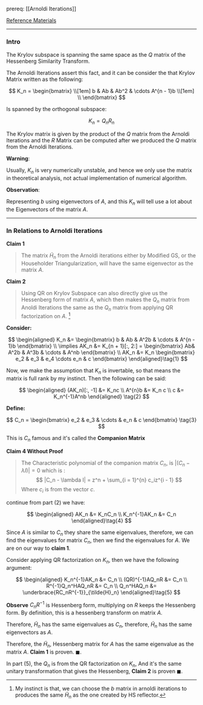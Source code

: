 prereq: [[Arnoldi Iterations]]

[Reference Materials](http://www.math.iit.edu/~fass/477577_Chapter_14.pdf)


---
### **Intro**
The Krylov subspace is spanning the same space as the $Q$ matrix of the Hessenberg Similarity Transform. 

The Arnoldi Iterations assert this fact, and it can be consider the that Krylov Matrix written as the following: 

$$
K_n = 
\begin{bmatrix}
	\\[1em]
	b & Ab & Ab^2 & \cdots A^{n - 1}b
	\\[1em]
	\\
\end{bmatrix}
$$

Is spanned by the orthogonal subspace: 

$$
K_n = Q_nR_n
$$

The Krylov matrix is given by the product of the $Q$ matrix from the Arnoldi Iterations and the $R$ Matrix can be computed after we produced the $Q$ matrix from the Arnoldi Iterations. 

**Warning**: 

Usually, $K_n$ is very numerically unstable, and hence we only use the matrix in theoretical analysis, not actual implementation of numerical algorithm. 

**Observation**:

Representing $b$ using eigenvectors of $A$, and this $K_n$ will tell use a lot about the Eigenvectors of the matrix $A$. 


---
### **In Relations to Arnoldi Iterations**

**Claim 1**

> The matrix $\tilde{H}_{n}$ from the Arnoldi iterations either by Modified GS, or the Householder Triangularization, will have the same eigenvector as the matrix $A$. 

**Claim 2**

> Using QR on Krylov Subspace can also directly give us the Hessenberg form of matrix $A$, which then makes the $Q_n$ matrix from Anoldi Iterations the same as the $Q_n$ matrix from applying QR factorization on $A$. [^1]

**Consider:**

$$
\begin{aligned}
	K_n &= \begin{bmatrix}
	b & Ab & A^2b & \cdots & A^{n - 1}b
	\end{bmatrix}
	\\
	\implies 
	AK_n &= K_{n + 1}[:, 2:] = \begin{bmatrix}
		Ab& A^2b & A^3b & \cdots & A^nb
	\end{bmatrix}
	\\
	AK_n &= K_n \begin{bmatrix}
		e_2 & e_3 & e_4 \cdots e_n & c
	\end{bmatrix}
\end{aligned}\tag{1}
$$

Now, we make the assumption that $K_n$ is invertable, so that means the matrix is full rank by my instinct. Then the following can be said: 

$$
\begin{aligned}
	(AK_n)[:, -1] &= K_nc
	\\
	A^{n}b &= K_n c
	\\
	c &= K_n^{-1}A^nb
\end{aligned}
\tag{2}
$$

**Define:** 

$$
C_n = \begin{bmatrix}
	e_2 & e_3 & \cdots & e_n & c
\end{bmatrix}
\tag{3}
$$

This is $C_n$ famous and it's called the **Companion Matrix**

**Claim 4 Without Proof**

> The Characteristic polynomial of the companion matrix $C_n$, is $|(C_n - \lambda I)| = 0$ which is : 
> $$
> 	|C_n - \lambda I| = z^n + \sum_{i = 1}^{n} c_iz^{i - 1}
> $$
> Where $c_i$ is from the vector $c$. 


continue from part (2) we have: 

$$
\begin{aligned}
	AK_n &= K_nC_n
	\\
	K_n^{-1}AK_n &= C_n
\end{aligned}\tag{4}
$$

Since $A$ is similar to $C_n$ they share the same eigenvalues, therefore, we can find the eigenvalues for matrix $C_n$, then we find the eigenvalues for $A$. We are on our way to **claim 1**. 

Consider applying QR factorization on $K_n$, then we have the following argument: 

$$
\begin{aligned}
	K_n^{-1}AK_n &= C_n	
	\\
	(QR)^{-1}AQ_nR &= C_n
	\\
	R^{-1}Q_n^HAQ_nR &= C_n
	\\
	Q_n^HAQ_n &= \underbrace{RC_nR^{-1}}_{\tilde{H}_n}
\end{aligned}\tag{5}
$$

**Observe**
$C_nR^{-1}$ is Hessenberg form, multiplying on $R$ keeps the Hessenberg form. By definition, this is a hessenberg transform on matrix $A$. 


Therefore, $\tilde{H}_n$ has the same eigenvalues as $C_n$, therefore, $\tilde{H}_n$ has the same eigenvectors as $A$. 

Therefore, the $\tilde{H}_n$, Hessenberg matrix for $A$ has the same eigenvalue as the matrix $A$. **Claim 1** is proven. $\blacksquare$. 

In part (5), the $Q_n$ is from the QR factorization on $K_n$, And it's the same unitary transformation that gives the Hessenberg, **Claim 2** is proven $\blacksquare$. 



[^1]: My instinct is that, we can choose the $b$ matrix in arnoldi iterations to produces the same $\tilde{H}_n$ as the one created by HS reflector.  